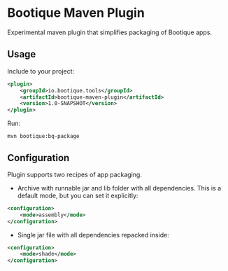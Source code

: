 # Bootique Maven Plugin

Experimental maven plugin that simplifies packaging of Bootique apps.

## Usage

Include to your project:

```xml
<plugin>
    <groupId>io.bootique.tools</groupId>
    <artifactId>bootique-maven-plugin</artifactId>
    <version>1.0-SNAPSHOT</version>
</plugin>
```

Run:

```shell script
mvn bootique:bq-package
```

## Configuration

Plugin supports two recipes of app packaging.

- Archive with runnable jar and lib folder with all dependencies.
This is a default mode, but you can set it explicitly:
```xml
<configuration>
    <mode>assembly</mode>
</configuration>
```

- Single jar file with all dependencies repacked inside: 
```xml
<configuration>
    <mode>shade</mode>
</configuration>
```